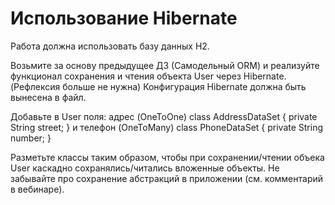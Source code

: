 # Использование Hibernate
  Работа должна использовать базу данных H2.
  
  Возьмите за основу предыдущее ДЗ (Самодельный ORM)
  и реализуйте функционал сохранения и чтения объекта User через Hibernate.
  (Рефлексия больше не нужна)
  Конфигурация Hibernate должна быть вынесена в файл.
  
  Добавьте в User поля:
  адрес (OneToOne)
  class AddressDataSet {
  private String street;
  }
  и телефон (OneToMany)
  class PhoneDataSet {
  private String number;
  }
  
  Разметьте классы таким образом, чтобы при сохранении/чтении объека User каскадно сохранялись/читались вложенные объекты.
  Не забывайте про сохранение абстракций в приложении (см. комментарий в вебинаре).